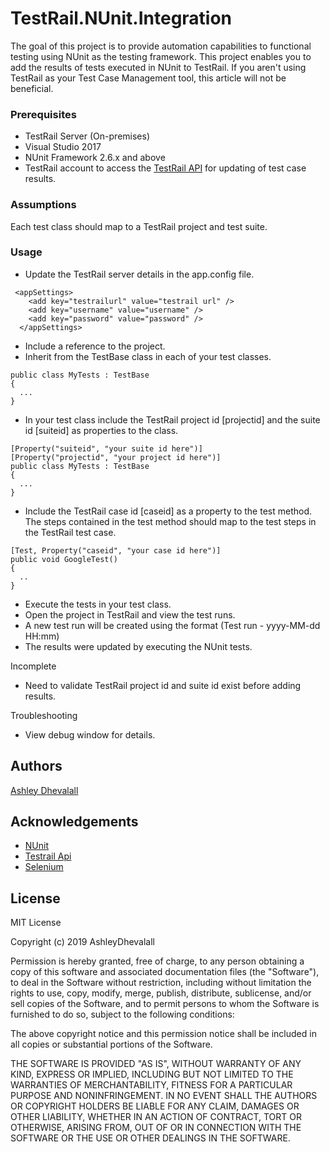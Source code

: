 # TestRail.NUnit.Integration

The goal of this project is to provide automation capabilities to functional testing using NUnit as the testing framework. This project enables you to add the results of tests executed in NUnit to TestRail. If you aren't using TestRail as your Test Case Management tool, this article will not be beneficial.

### Prerequisites
* TestRail Server (On-premises) 
* Visual Studio 2017  
* NUnit Framework 2.6.x and above
* TestRail account to access the [TestRail API](http://docs.gurock.com/testrail-api2/start) for updating of test case results. 

### Assumptions
Each test class should map to a TestRail project and test suite.  

### Usage
* Update the TestRail server details in the app.config file.  
```
 <appSettings>
    <add key="testrailurl" value="testrail url" />
    <add key="username" value="username" />
    <add key="password" value="password" />
  </appSettings>
```


* Include a reference to the project.
* Inherit from the TestBase class in each of your test classes.
 
```
public class MyTests : TestBase
{
  ...
}
```

* In your test class include the TestRail project id [projectid] and the suite id [suiteid] as properties to the class.

```
[Property("suiteid", "your suite id here")]
[Property("projectid", "your project id here")]
public class MyTests : TestBase
{
  ...
}
```

* Include the TestRail case id [caseid] as a property to the test method. The steps contained in the test method should map to the test steps in the TestRail test case.

```
[Test, Property("caseid", "your case id here")]
public void GoogleTest()
{
  ..
}
```

* Execute the tests in your test class. 
* Open the project in TestRail and view the test runs. 
* A new test run will be created using the format (Test run - yyyy-MM-dd HH:mm)
* The results were updated by executing the NUnit tests.

Incomplete
* Need to validate TestRail project id and suite id exist before adding results.

Troubleshooting
* View debug window for details.

## Authors

[Ashley Dhevalall](https://github.com/AshleyDhevalall)

## Acknowledgements

* [NUnit](<http://nunit.org>)
* [Testrail Api](<https://github.com/gurock/testrail-api>)
* [Selenium](<https://www.seleniumhq.org/>)

## License

MIT License

Copyright (c) 2019 AshleyDhevalall

Permission is hereby granted, free of charge, to any person obtaining a copy
of this software and associated documentation files (the "Software"), to deal
in the Software without restriction, including without limitation the rights
to use, copy, modify, merge, publish, distribute, sublicense, and/or sell
copies of the Software, and to permit persons to whom the Software is
furnished to do so, subject to the following conditions:

The above copyright notice and this permission notice shall be included in all
copies or substantial portions of the Software.

THE SOFTWARE IS PROVIDED "AS IS", WITHOUT WARRANTY OF ANY KIND, EXPRESS OR
IMPLIED, INCLUDING BUT NOT LIMITED TO THE WARRANTIES OF MERCHANTABILITY,
FITNESS FOR A PARTICULAR PURPOSE AND NONINFRINGEMENT. IN NO EVENT SHALL THE
AUTHORS OR COPYRIGHT HOLDERS BE LIABLE FOR ANY CLAIM, DAMAGES OR OTHER
LIABILITY, WHETHER IN AN ACTION OF CONTRACT, TORT OR OTHERWISE, ARISING FROM,
OUT OF OR IN CONNECTION WITH THE SOFTWARE OR THE USE OR OTHER DEALINGS IN THE
SOFTWARE.
